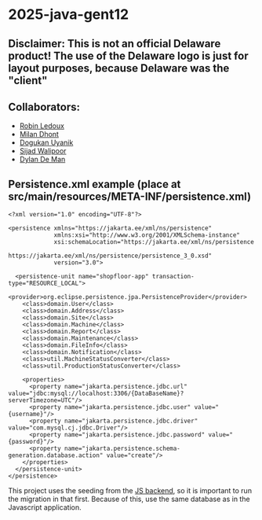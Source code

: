 # 2025-java-gent12
## Disclaimer: This is not an official Delaware product! The use of the Delaware logo is just for layout purposes, because Delaware was the "client"

## Collaborators:
- [Robin Ledoux](https://github.com/RobinLedoux)
- [Milan Dhont](https://github.com/milandhondt)
- [Dogukan Uyanik](https://github.com/DogukanUyanik)
- [Sijad Walipoor](https://github.com/sijadwalipoor)
- [Dylan De Man](https://github.com/DylanDeman) 


## Persistence.xml example (place at src/main/resources/META-INF/persistence.xml)

```
<?xml version="1.0" encoding="UTF-8"?>

<persistence xmlns="https://jakarta.ee/xml/ns/persistence"
             xmlns:xsi="http://www.w3.org/2001/XMLSchema-instance"
             xsi:schemaLocation="https://jakarta.ee/xml/ns/persistence 
             https://jakarta.ee/xml/ns/persistence/persistence_3_0.xsd"
             version="3.0">
    
  <persistence-unit name="shopfloor-app" transaction-type="RESOURCE_LOCAL">
    <provider>org.eclipse.persistence.jpa.PersistenceProvider</provider>
    <class>domain.User</class>
    <class>domain.Address</class>
    <class>domain.Site</class>
    <class>domain.Machine</class>
    <class>domain.Report</class>
    <class>domain.Maintenance</class>
    <class>domain.FileInfo</class>
    <class>domain.Notification</class>
    <class>util.MachineStatusConverter</class>
    <class>util.ProductionStatusConverter</class>
    
    <properties>
      <property name="jakarta.persistence.jdbc.url" value="jdbc:mysql://localhost:3306/{DataBaseName}?serverTimezone=UTC"/>
      <property name="jakarta.persistence.jdbc.user" value="{username}"/> 
      <property name="jakarta.persistence.jdbc.driver" value="com.mysql.cj.jdbc.Driver"/>
      <property name="jakarta.persistence.jdbc.password" value="{password}"/>  
      <property name="jakarta.persistence.schema-generation.database.action" value="create"/>
    </properties>
  </persistence-unit>
</persistence>
```

This project uses the seeding from the [JS backend](https://github.com/DylanDeman/ShopFloorApp_JS_BE), so it is important to run the migration in that first. Because of this, use the same database as in the Javascript application.
